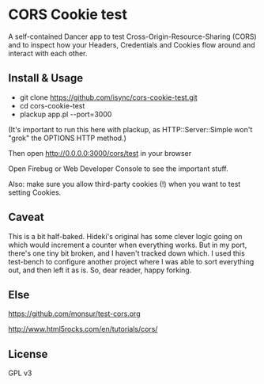 # CORS Cookie test

A self-contained Dancer app to test Cross-Origin-Resource-Sharing (CORS) and to
inspect how your Headers, Credentials and Cookies flow around and interact with
each other.

## Install & Usage

- git clone https://github.com/isync/cors-cookie-test.git
- cd cors-cookie-test
- plackup app.pl --port=3000

(It's important to run this here with plackup, as HTTP::Server::Simple won't
"grok" the OPTIONS HTTP method.)

Then open http://0.0.0.0:3000/cors/test in your browser

Open Firebug or Web Developer Console to see the important stuff.

Also: make sure you allow third-party cookies (!) when you want to
test setting Cookies.

## Caveat

This is a bit half-baked. Hideki's original has some clever logic going on which
would increment a counter when everything works. But in my port, there's one 
tiny bit broken, and I haven't tracked down which. I used this test-bench to configure
another project where I was able to sort everything out, and then left it as is.
So, dear reader, happy forking.

## Else

https://github.com/monsur/test-cors.org

http://www.html5rocks.com/en/tutorials/cors/

## License

GPL v3
